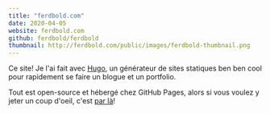 ```yaml
---
title: "ferdbold.com"
date: 2020-04-05
website: ferdbold.com
github: ferdbold/ferdbold
thumbnail: http://ferdbold.com/public/images/ferdbold-thumbnail.png
---
```


Ce site! Je l'ai fait avec [Hugo](https://gohugo.io), un générateur de sites statiques ben ben cool pour rapidement se faire un blogue et un portfolio.

Tout est open-source et hébergé chez GitHub Pages, alors si vous voulez y jeter un coup d'oeil, c'est [par là](https://github.com/ferdbold/ferdbold)!
